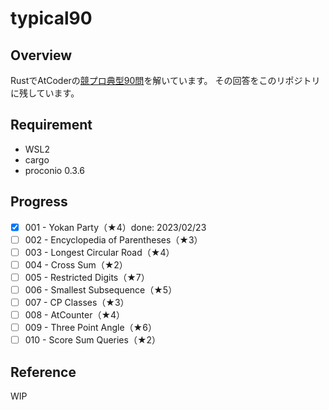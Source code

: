 # typical90
## Overview
RustでAtCoderの[競プロ典型90問](https://atcoder.jp/contests/typical90/tasks)を解いています。
その回答をこのリポジトリに残しています。

## Requirement
- WSL2
- cargo
- proconio 0.3.6

## Progress
- [x] 001 - Yokan Party（★4）done: 2023/02/23
- [ ] 002 - Encyclopedia of Parentheses（★3）
- [ ] 003 - Longest Circular Road（★4）
- [ ] 004 - Cross Sum（★2） 
- [ ] 005 - Restricted Digits（★7）
- [ ] 006 - Smallest Subsequence（★5） 
- [ ] 007 - CP Classes（★3） 
- [ ] 008 - AtCounter（★4） 
- [ ] 009 - Three Point Angle（★6） 
- [ ] 010 - Score Sum Queries（★2） 

## Reference
WIP
